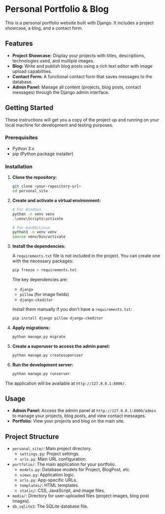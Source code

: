 # Personal Portfolio & Blog

This is a personal portfolio website built with Django. It includes a project showcase, a blog, and a contact form.

## Features

*   **Project Showcase:** Display your projects with titles, descriptions, technologies used, and multiple images.
*   **Blog:** Write and publish blog posts using a rich text editor with image upload capabilities.
*   **Contact Form:** A functional contact form that saves messages to the database.
*   **Admin Panel:** Manage all content (projects, blog posts, contact messages) through the Django admin interface.

## Getting Started

These instructions will get you a copy of the project up and running on your local machine for development and testing purposes.

### Prerequisites

*   Python 3.x
*   pip (Python package installer)

### Installation

1.  **Clone the repository:**
    ```bash
    git clone <your-repository-url>
    cd personal_site
    ```

2.  **Create and activate a virtual environment:**
    ```bash
    # For Windows
    python -m venv venv
    .\venv\Scripts\activate

    # For macOS/Linux
    python3 -m venv venv
    source venv/bin/activate
    ```

3.  **Install the dependencies:**

    A `requirements.txt` file is not included in the project. You can create one with the necessary packages:
    ```bash
    pip freeze > requirements.txt
    ```
    The key dependencies are:
    *   `django`
    *   `pillow` (for image fields)
    *   `django-ckeditor`

    Install them manually if you don't have a `requirements.txt`:
    ```bash
    pip install django pillow django-ckeditor
    ```

4.  **Apply migrations:**
    ```bash
    python manage.py migrate
    ```

5.  **Create a superuser to access the admin panel:**
    ```bash
    python manage.py createsuperuser
    ```

6.  **Run the development server:**
    ```bash
    python manage.py runserver
    ```

The application will be available at `http://127.0.0.1:8000/`.

## Usage

*   **Admin Panel:** Access the admin panel at `http://127.0.0.1:8000/admin` to manage your projects, blog posts, and view contact messages.
*   **Portfolio:** View your projects and blog on the main site.

## Project Structure

*   `personal_site/`: Main project directory.
    *   `settings.py`: Project settings.
    *   `urls.py`: Main URL configuration.
*   `portfolio/`: The main application for your portfolio.
    *   `models.py`: Database models for Project, BlogPost, etc.
    *   `views.py`: Application logic.
    *   `urls.py`: App-specific URLs.
    *   `templates/`: HTML templates.
    *   `static/`: CSS, JavaScript, and image files.
*   `media/`: Directory for user-uploaded files (project images, blog post images).
*   `db.sqlite3`: The SQLite database file.
